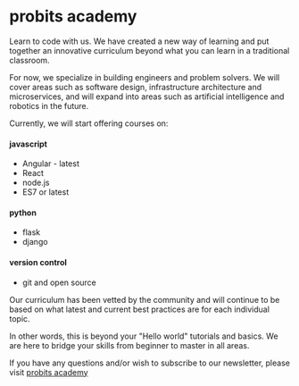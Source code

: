 # probits academy

Learn to code with us. We have created a new way of learning and put together an innovative curriculum beyond what you can learn in a traditional classroom. 

For now, we specialize in building engineers and problem solvers. We will cover areas such as software design, infrastructure architecture and microservices, and will expand into areas such as artificial intelligence and robotics in the future.

Currently, we will start offering courses on:

#### javascript
* Angular - latest
* React
* node.js
* ES7 or latest

#### python
* flask
* django

#### version control
* git and open source


Our curriculum has been vetted by the community and will continue to be based on what latest and current best practices are for each individual topic. 

In other words, this is beyond your "Hello world" tutorials and basics. We are here to bridge your skills from beginner to master in all areas. 

If you have any questions and/or wish to subscribe to our newsletter, please visit [probits academy](http://probitsacademy.github.io)

